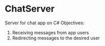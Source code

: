 # ChatServer
Server for chat app on C# 
Objectives:
1) Receiving messages from app users
2) Redirecting messages to the desired user
